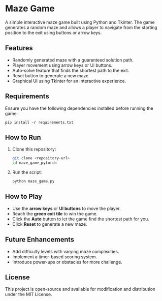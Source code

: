 # Maze Game
A simple interactive maze game built using Python and Tkinter. The game generates a random maze and allows a player to navigate from the starting position to the exit using buttons or arrow keys.

## Features
- Randomly generated maze with a guaranteed solution path.
- Player movement using arrow keys or UI buttons.
- Auto-solve feature that finds the shortest path to the exit.
- Reset button to generate a new maze.
- Graphical UI using Tkinter for an interactive experience.

## Requirements
Ensure you have the following dependencies installed before running the game:

```
pip install -r requirements.txt
```

## How to Run
1. Clone this repository:
   ```sh
   git clone <repository-url>
   cd maze_game_pytorch
   ```
2. Run the script:
   ```sh
   python maze_game.py
   ```

## How to Play
- Use the **arrow keys** or **UI buttons** to move the player.
- Reach the **green exit tile** to win the game.
- Click the **Auto** button to let the game find the shortest path for you.
- Click **Reset** to generate a new maze.

## Future Enhancements
- Add difficulty levels with varying maze complexities.
- Implement a timer-based scoring system.
- Introduce power-ups or obstacles for more challenge.

## License
This project is open-source and available for modification and distribution under the MIT License.